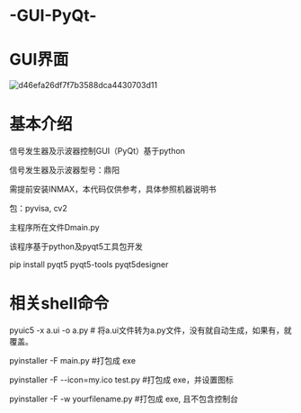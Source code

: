 # -GUI-PyQt-
# GUI界面

![d46efa26df7f7b3588dca4430703d11](https://github.com/L-Rocket/-GUI-PyQt-/assets/93325265/bfe5949d-8481-4ffa-9d5b-28bfd6f73c7f)

# 基本介绍

信号发生器及示波器控制GUI（PyQt）基于python

信号发生器及示波器型号：鼎阳

需提前安装INMAX，本代码仅供参考，具体参照机器说明书

包：pyvisa, cv2

主程序所在文件Dmain.py

该程序基于python及pyqt5工具包开发

pip install pyqt5 pyqt5-tools pyqt5designer

# 相关shell命令

pyuic5 -x a.ui -o a.py          # 将a.ui文件转为a.py文件，没有就自动生成，如果有，就覆盖。


​pyinstaller -F main.py #打包成 exe

pyinstaller -F --icon=my.ico test.py #打包成 exe，并设置图标

pyinstaller -F -w yourfilename.py #打包成 exe, 且不包含控制台



